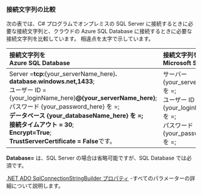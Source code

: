 


### 接続文字列の比較

次の表では、C# プログラムでオンプレミスの SQL Server に接続するときに必要な接続文字列と、クラウドの Azure SQL Database に接続するときに必要な接続文字列を比較しています。 相違点を太字で示しています。


| 接続文字列を<br/>Azure SQL Database| 接続文字列を<br/>Microsoft SQL Server|
| :-- | :-- |
| Server =**tcp:**{your_serverName_here}**. database.windows.net,1433**;<br/>ユーザー ID = {your_loginName_here}**@{your_serverName_here}**;<br/>パスワード {your_password_here} を =;<br/>**データベース {your_databaseName_here} を =;**<br/>**接続タイムアウト = 30**;<br/>**Encrypt=True**;<br/>**TrustServerCertificate = False**です。| サーバー {your_serverName_here} を =;<br/>ユーザー ID {your_loginName_here} を =;<br/>パスワード {your_password_here} を =;|


**Database=** は、SQL Server の場合は省略可能ですが、SQL Database では必須です。


[.NET ADO SqlConnectionStringBuilder プロパティ](https://msdn.microsoft.com/library/system.data.sqlclient.sqlconnectionstringbuilder_properties.aspx) -すべてのパラメーターの詳細について説明します。








